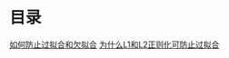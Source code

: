 # 目录

[如何防止过拟合和欠拟合](https://github.com/liuchuanloong/AI-Notes/blob/master/DeepLearningNotes/%E6%AC%A0%E6%8B%9F%E5%90%88%E5%92%8C%E8%BF%87%E6%8B%9F%E5%90%88.md#%E5%A6%82%E4%BD%95%E9%98%B2%E6%AD%A2%E8%BF%87%E6%8B%9F%E5%90%88%E5%92%8C%E6%AC%A0%E6%8B%9F%E5%90%88)
[为什么L1和L2正则化可防止过拟合](https://github.com/liuchuanloong/AI-Notes/blob/master/DeepLearningNotes/%E4%B8%BA%E4%BB%80%E4%B9%88L1%E5%92%8CL2%E6%AD%A3%E5%88%99%E5%8C%96%E5%8F%AF%E9%98%B2%E6%AD%A2%E8%BF%87%E6%8B%9F%E5%90%88.md)

